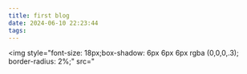 ```yaml
---
title: first blog
date: 2024-06-10 22:23:44
tags:
---
```

<img style="font-size: 18px;box-shadow: 6px 6px 6px rgba (0,0,0,.3); border-radius: 2%;"   src="
